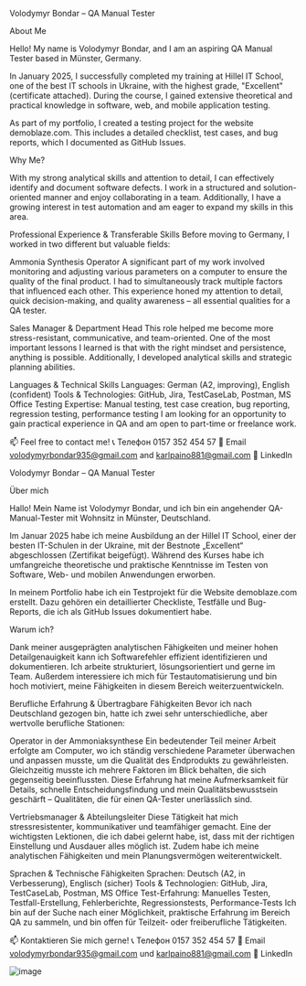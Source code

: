 Volodymyr Bondar – QA Manual Tester

About Me

Hello! My name is Volodymyr Bondar, and I am an aspiring QA Manual Tester based in Münster, Germany.

In January 2025, I successfully completed my training at Hillel IT School, one of the best IT schools in Ukraine, with the highest grade, "Excellent" (certificate attached). During the course, I gained extensive theoretical and practical knowledge in software, web, and mobile application testing.

As part of my portfolio, I created a testing project for the website demoblaze.com. This includes a detailed checklist, test cases, and bug reports, which I documented as GitHub Issues.

Why Me?

With my strong analytical skills and attention to detail, I can effectively identify and document software defects. I work in a structured and solution-oriented manner and enjoy collaborating in a team. Additionally, I have a growing interest in test automation and am eager to expand my skills in this area.

Professional Experience & Transferable Skills
Before moving to Germany, I worked in two different but valuable fields:

Ammonia Synthesis Operator
A significant part of my work involved monitoring and adjusting various parameters on a computer to ensure the quality of the final product. I had to simultaneously track multiple factors that influenced each other. This experience honed my attention to detail, quick decision-making, and quality awareness – all essential qualities for a QA tester.

Sales Manager & Department Head
This role helped me become more stress-resistant, communicative, and team-oriented. One of the most important lessons I learned is that with the right mindset and persistence, anything is possible. Additionally, I developed analytical skills and strategic planning abilities.

Languages & Technical Skills
Languages: German (A2, improving), English (confident)
Tools & Technologies: GitHub, Jira, TestCaseLab, Postman, MS Office
Testing Expertise: Manual testing, test case creation, bug reporting, regression testing, performance testing
I am looking for an opportunity to gain practical experience in QA and am open to part-time or freelance work.

📫 Feel free to contact me!
📞 Телефон 0157 352 454 57
📧 Email volodymyrbondar935@gmail.com and karlpaino881@gmail.com
🔗 LinkedIn

Volodymyr Bondar – QA Manual Tester

Über mich

Hallo! Mein Name ist Volodymyr Bondar, und ich bin ein angehender QA-Manual-Tester mit Wohnsitz in Münster, Deutschland.

Im Januar 2025 habe ich meine Ausbildung an der Hillel IT School, einer der besten IT-Schulen in der Ukraine, mit der Bestnote „Excellent“ abgeschlossen (Zertifikat beigefügt). Während des Kurses habe ich umfangreiche theoretische und praktische Kenntnisse im Testen von Software, Web- und mobilen Anwendungen erworben.

In meinem Portfolio habe ich ein Testprojekt für die Website demoblaze.com erstellt. Dazu gehören ein detaillierter Checkliste, Testfälle und Bug-Reports, die ich als GitHub Issues dokumentiert habe.

Warum ich?

Dank meiner ausgeprägten analytischen Fähigkeiten und meiner hohen Detailgenauigkeit kann ich Softwarefehler effizient identifizieren und dokumentieren. Ich arbeite strukturiert, lösungsorientiert und gerne im Team. Außerdem interessiere ich mich für Testautomatisierung und bin hoch motiviert, meine Fähigkeiten in diesem Bereich weiterzuentwickeln.

Berufliche Erfahrung & Übertragbare Fähigkeiten
Bevor ich nach Deutschland gezogen bin, hatte ich zwei sehr unterschiedliche, aber wertvolle berufliche Stationen:

Operator in der Ammoniaksynthese
Ein bedeutender Teil meiner Arbeit erfolgte am Computer, wo ich ständig verschiedene Parameter überwachen und anpassen musste, um die Qualität des Endprodukts zu gewährleisten. Gleichzeitig musste ich mehrere Faktoren im Blick behalten, die sich gegenseitig beeinflussten. Diese Erfahrung hat meine Aufmerksamkeit für Details, schnelle Entscheidungsfindung und mein Qualitätsbewusstsein geschärft – Qualitäten, die für einen QA-Tester unerlässlich sind.

Vertriebsmanager & Abteilungsleiter
Diese Tätigkeit hat mich stressresistenter, kommunikativer und teamfähiger gemacht. Eine der wichtigsten Lektionen, die ich dabei gelernt habe, ist, dass mit der richtigen Einstellung und Ausdauer alles möglich ist. Zudem habe ich meine analytischen Fähigkeiten und mein Planungsvermögen weiterentwickelt.

Sprachen & Technische Fähigkeiten
Sprachen: Deutsch (A2, in Verbesserung), Englisch (sicher)
Tools & Technologien: GitHub, Jira, TestCaseLab, Postman, MS Office
Test-Erfahrung: Manuelles Testen, Testfall-Erstellung, Fehlerberichte, Regressionstests, Performance-Tests
Ich bin auf der Suche nach einer Möglichkeit, praktische Erfahrung im Bereich QA zu sammeln, und bin offen für Teilzeit- oder freiberufliche Tätigkeiten.

📫 Kontaktieren Sie mich gerne!
📞 Телефон  0157 352 454 57
📧 Email volodymyrbondar935@gmail.com und karlpaino881@gmail.com
🔗 LinkedIn

![image](https://github.com/user-attachments/assets/30718428-77da-462f-9087-5e5e80313dbb)


